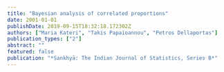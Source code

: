 ```yaml
---
title: "Bayesian analysis of correlated proportions"
date: 2001-01-01
publishDate: 2019-09-15T18:32:18.172302Z
authors: ["Maria Kateri", "Takis Papaioannou", "Petros Dellaportas"]
publication_types: ["2"]
abstract: ""
featured: false
publication: "*Sankhyā: The Indian Journal of Statistics, Series B*"
---
```



